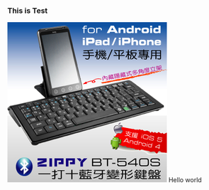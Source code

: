 ### This is Test ###
![test](https://github.com/hoarechou/md_note/blob/master/test.jpg)
Hello world
